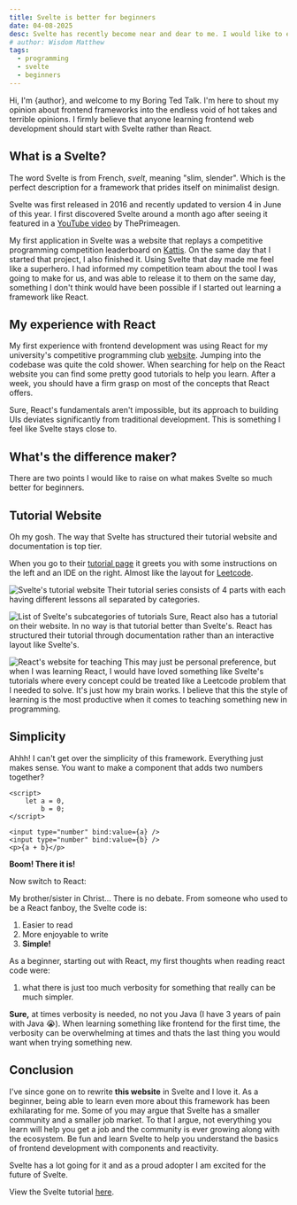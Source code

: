 ```yaml
---
title: Svelte is better for beginners
date: 04-08-2025
desc: Svelte has recently become near and dear to me. I would like to explain the hype around this frontend framework and why it makes sense
# author: Wisdom Matthew
tags:
  - programming
  - svelte
  - beginners
---
```


Hi, I'm {author}, and welcome to my Boring Ted Talk. I'm here to shout my opinion about frontend frameworks into the endless void of hot takes and terrible opinions. I firmly believe that anyone learning frontend web development should start with Svelte rather than React.

## What is a Svelte?

The word Svelte is from French, _svelt_, meaning "slim, slender". Which is the perfect description for a framework that prides itself on minimalist design.

Svelte was first released in 2016 and recently updated to version 4 in June of this year. I first discovered Svelte around a month ago after seeing it featured in a [YouTube video](https://www.youtube.com/watch?v=bh-e700IlmQ) by ThePrimeagen.

My first application in Svelte was a website that replays a competitive programming competition leaderboard on [Kattis](https://open.kattis.com). On the same day that I started that project, I also finished it. Using Svelte that day made me feel like a superhero. I had informed my competition team about the tool I was going to make for us, and was able to release it to them on the same day, something I don't think would have been possible if I started out learning a framework like React.

## My experience with React

My first experience with frontend development was using React for my university's competitive programming club [website](https://lucpc.org). Jumping into the codebase was quite the cold shower. When searching for help on the React website you can find some pretty good tutorials to help you learn. After a week, you should have a firm grasp on most of the concepts that React offers.

Sure, React's fundamentals aren't impossible, but its approach to building UIs deviates significantly from traditional development. This is something I feel like Svelte stays close to.

## What's the difference maker?

There are two points I would like to raise on what makes Svelte so much better for beginners.

## Tutorial Website

Oh my gosh. The way that Svelte has structured their tutorial website and documentation is top tier.

When you go to their [tutorial page](https://learn.svelte.dev) it greets you with some instructions on the left and an IDE on the right. Almost like the layout for [Leetcode](https://leetcode.com).

![Svelte's tutorial website](https://s6.imgcdn.dev/VXRqK.png)
Their tutorial series consists of 4 parts with each having different lessons all separated by categories.

![List of Svelte's subcategories of tutorials](https://s6.imgcdn.dev/VXfuo.png)
Sure, React also has a tutorial on their website. In no way is that tutorial better than Svelte's. React has structured their tutorial through documentation rather than an interactive layout like Svelte's.

![React's website for teaching](https://s6.imgcdn.dev/VXt1O.png)
This may just be personal preference, but when I was learning React, I would have loved something like Svelte's tutorials where every concept could be treated like a Leetcode problem that I needed to solve. It's just how my brain works. I believe that this the style of learning is the most productive when it comes to teaching something new in programming.

## Simplicity

Ahhh! I can't get over the simplicity of this framework. Everything just makes sense. You want to make a component that adds two numbers together?

```svelte
<script>
	let a = 0,
		b = 0;
</script>

<input type="number" bind:value={a} />
<input type="number" bind:value={b} />
<p>{a + b}</p>
```

**Boom! There it is!**

Now switch to React:

My brother/sister in Christ... There is no debate. From someone who used to be a React fanboy, the Svelte code is:

1. Easier to read
2. More enjoyable to write
3. **Simple!**

As a beginner, starting out with React, my first thoughts when reading react code were:

1. what there is just too much verbosity for something that really can be much simpler.

**Sure,** at times verbosity is needed, no not you Java (I have 3 years of pain with Java 😭). When learning something like frontend for the first time, the verbosity can be overwhelming at times and thats the last thing you would want when trying something new.

## Conclusion

I've since gone on to rewrite **this website** in Svelte and I love it. As a beginner, being able to learn even more about this framework has been exhilarating for me. Some of you may argue that Svelte has a smaller community and a smaller job market. To that I argue, not everything you learn will help you get a job and the community is ever growing along with the ecosystem. Be fun and learn Svelte to help you understand the basics of frontend development with components and reactivity.

Svelte has a lot going for it and as a proud adopter I am excited for the future of Svelte.

View the Svelte tutorial [here](https://learn.svelte.dev).
